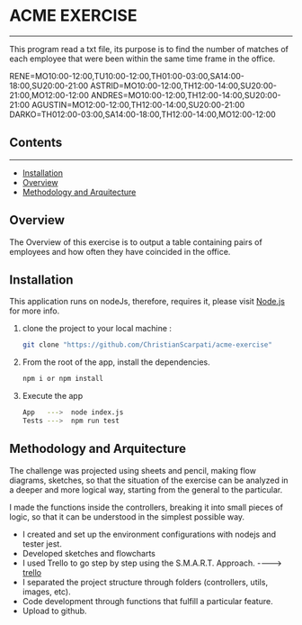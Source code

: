 

# ACME EXERCISE


----------------------------------------------------------------------------------------------------------------
This program read a txt file, its purpose is to find the number of matches of each employee that were been within the same time frame in the office.

RENE=MO10:00-12:00,TU10:00-12:00,TH01:00-03:00,SA14:00-18:00,SU20:00-21:00
ASTRID=MO10:00-12:00,TH12:00-14:00,SU20:00-21:00,MO12:00-12:00
ANDRES=MO10:00-12:00,TH12:00-14:00,SU20:00-21:00
AGUSTIN=MO12:00-12:00,TH12:00-14:00,SU20:00-21:00
DARKO=TH012:00-03:00,SA14:00-18:00,TH12:00-14:00,MO12:00-12:00 



 ## Contents
__________

* [Installation](#Installation)
* [Overview](#Overview)
* [Methodology and Arquitecture](#Methodology)

## Overview

The Overview of this exercise is to output a table containing pairs of employees and how often they have coincided in the office.


## Installation

This application runs on nodeJs, therefore, requires it, please visit [Node.js](https://nodejs.org/) for more info.

1) clone the project to your local machine : 
     ```sh
     git clone "https://github.com/ChristianScarpati/acme-exercise"
     ```

2) From the root of the app, install the dependencies.
     ```sh
     npm i or npm install
     ```

3) Execute the app

     ```sh
     App   --->  node index.js
     Tests --->  npm run test
     ```


## Methodology and Arquitecture

The challenge was projected using sheets and pencil, making flow diagrams, sketches, so that the situation of the exercise can be analyzed in a deeper and more logical way, starting from the general to the particular.

I made the functions inside the controllers, breaking it into small pieces of logic, so that it can be understood in the simplest possible way.

- I created and set up the environment configurations with nodejs and tester jest.
- Developed sketches and flowcharts
- I used Trello to go step by step using the S.M.A.R.T. Approach. ----> [trello](images/Trello.png)
- I separated the project structure through folders (controllers, utils, images, etc).
- Code development through functions that fulfill a particular feature.
- Upload to github.





